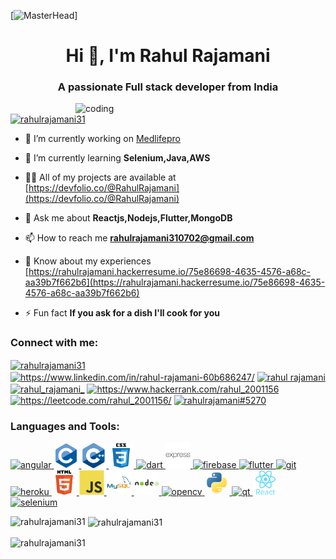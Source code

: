[![MasterHead](https://img.freepik.com/premium-vector/work-office-desk-top-view-with-lot-different-stationery-elements-seamless-vector-wallpaper-business-job-theme-image-with-diversity-objects-illustrations-pic_570429-1727.jpg?w=2000)]
<h1 align="center">Hi 👋, I'm Rahul Rajamani</h1>
<h3 align="center">A passionate Full stack developer from India</h3>
<img align ="right" alt ="coding" width = "400" src ="https://c.tenor.com/qJ5evVs-_uUAAAAC/coding.gif">

<p align="left"> <a href="https://twitter.com/rahulrajamani31" target="blank"><img src="https://img.shields.io/twitter/follow/rahulrajamani31?logo=twitter&style=for-the-badge" alt="rahulrajamani31" /></a> </p>

- 🔭 I’m currently working on [Medlifepro](https://github.com/BharathSubu/medlifepro)

- 🌱 I’m currently learning **Selenium,Java,AWS**

- 👨‍💻 All of my projects are available at [https://devfolio.co/@RahulRajamani](https://devfolio.co/@RahulRajamani)

- 💬 Ask me about **Reactjs,Nodejs,Flutter,MongoDB**

- 📫 How to reach me **rahulrajamani310702@gmail.com**

- 📄 Know about my experiences [https://rahulrajamani.hackerresume.io/75e86698-4635-4576-a68c-aa39b7f662b6](https://rahulrajamani.hackerresume.io/75e86698-4635-4576-a68c-aa39b7f662b6)

- ⚡ Fun fact **If you ask for a dish I'll cook for you**

<h3 align="left">Connect with me:</h3>
<p align="left">
<a href="https://twitter.com/rahulrajamani31" target="blank"><img align="center" src="https://raw.githubusercontent.com/rahuldkjain/github-profile-readme-generator/master/src/images/icons/Social/twitter.svg" alt="rahulrajamani31" height="30" width="40" /></a>
<a href="https://linkedin.com/in/https://www.linkedin.com/in/rahul-rajamani-60b686247/" target="blank"><img align="center" src="https://raw.githubusercontent.com/rahuldkjain/github-profile-readme-generator/master/src/images/icons/Social/linked-in-alt.svg" alt="https://www.linkedin.com/in/rahul-rajamani-60b686247/" height="30" width="40" /></a>
<a href="https://fb.com/rahul rajamani" target="blank"><img align="center" src="https://raw.githubusercontent.com/rahuldkjain/github-profile-readme-generator/master/src/images/icons/Social/facebook.svg" alt="rahul rajamani" height="30" width="40" /></a>
<a href="https://instagram.com/rahul_rajamani_" target="blank"><img align="center" src="https://raw.githubusercontent.com/rahuldkjain/github-profile-readme-generator/master/src/images/icons/Social/instagram.svg" alt="rahul_rajamani_" height="30" width="40" /></a>
<a href="https://www.hackerrank.com/https://www.hackerrank.com/rahul_2001156" target="blank"><img align="center" src="https://raw.githubusercontent.com/rahuldkjain/github-profile-readme-generator/master/src/images/icons/Social/hackerrank.svg" alt="https://www.hackerrank.com/rahul_2001156" height="30" width="40" /></a>
<a href="https://www.leetcode.com/https://leetcode.com/rahul_2001156/" target="blank"><img align="center" src="https://raw.githubusercontent.com/rahuldkjain/github-profile-readme-generator/master/src/images/icons/Social/leet-code.svg" alt="https://leetcode.com/rahul_2001156/" height="30" width="40" /></a>
<a href="https://discord.gg/rahulrajamani#5270" target="blank"><img align="center" src="https://raw.githubusercontent.com/rahuldkjain/github-profile-readme-generator/master/src/images/icons/Social/discord.svg" alt="rahulrajamani#5270" height="30" width="40" /></a>
</p>

<h3 align="left">Languages and Tools:</h3>
<p align="left"> <a href="https://angular.io" target="_blank" rel="noreferrer"> <img src="https://angular.io/assets/images/logos/angular/angular.svg" alt="angular" width="40" height="40"/> </a> <a href="https://www.cprogramming.com/" target="_blank" rel="noreferrer"> <img src="https://raw.githubusercontent.com/devicons/devicon/master/icons/c/c-original.svg" alt="c" width="40" height="40"/> </a> <a href="https://www.w3schools.com/cpp/" target="_blank" rel="noreferrer"> <img src="https://raw.githubusercontent.com/devicons/devicon/master/icons/cplusplus/cplusplus-original.svg" alt="cplusplus" width="40" height="40"/> </a> <a href="https://www.w3schools.com/css/" target="_blank" rel="noreferrer"> <img src="https://raw.githubusercontent.com/devicons/devicon/master/icons/css3/css3-original-wordmark.svg" alt="css3" width="40" height="40"/> </a> <a href="https://dart.dev" target="_blank" rel="noreferrer"> <img src="https://www.vectorlogo.zone/logos/dartlang/dartlang-icon.svg" alt="dart" width="40" height="40"/> </a> <a href="https://expressjs.com" target="_blank" rel="noreferrer"> <img src="https://raw.githubusercontent.com/devicons/devicon/master/icons/express/express-original-wordmark.svg" alt="express" width="40" height="40"/> </a> <a href="https://firebase.google.com/" target="_blank" rel="noreferrer"> <img src="https://www.vectorlogo.zone/logos/firebase/firebase-icon.svg" alt="firebase" width="40" height="40"/> </a> <a href="https://flutter.dev" target="_blank" rel="noreferrer"> <img src="https://www.vectorlogo.zone/logos/flutterio/flutterio-icon.svg" alt="flutter" width="40" height="40"/> </a> <a href="https://git-scm.com/" target="_blank" rel="noreferrer"> <img src="https://www.vectorlogo.zone/logos/git-scm/git-scm-icon.svg" alt="git" width="40" height="40"/> </a> <a href="https://heroku.com" target="_blank" rel="noreferrer"> <img src="https://www.vectorlogo.zone/logos/heroku/heroku-icon.svg" alt="heroku" width="40" height="40"/> </a> <a href="https://www.w3.org/html/" target="_blank" rel="noreferrer"> <img src="https://raw.githubusercontent.com/devicons/devicon/master/icons/html5/html5-original-wordmark.svg" alt="html5" width="40" height="40"/> </a> <a href="https://developer.mozilla.org/en-US/docs/Web/JavaScript" target="_blank" rel="noreferrer"> <img src="https://raw.githubusercontent.com/devicons/devicon/master/icons/javascript/javascript-original.svg" alt="javascript" width="40" height="40"/> </a> <a href="https://www.mysql.com/" target="_blank" rel="noreferrer"> <img src="https://raw.githubusercontent.com/devicons/devicon/master/icons/mysql/mysql-original-wordmark.svg" alt="mysql" width="40" height="40"/> </a> <a href="https://nodejs.org" target="_blank" rel="noreferrer"> <img src="https://raw.githubusercontent.com/devicons/devicon/master/icons/nodejs/nodejs-original-wordmark.svg" alt="nodejs" width="40" height="40"/> </a> <a href="https://opencv.org/" target="_blank" rel="noreferrer"> <img src="https://www.vectorlogo.zone/logos/opencv/opencv-icon.svg" alt="opencv" width="40" height="40"/> </a> <a href="https://www.python.org" target="_blank" rel="noreferrer"> <img src="https://raw.githubusercontent.com/devicons/devicon/master/icons/python/python-original.svg" alt="python" width="40" height="40"/> </a> <a href="https://www.qt.io/" target="_blank" rel="noreferrer"> <img src="https://upload.wikimedia.org/wikipedia/commons/0/0b/Qt_logo_2016.svg" alt="qt" width="40" height="40"/> </a> <a href="https://reactjs.org/" target="_blank" rel="noreferrer"> <img src="https://raw.githubusercontent.com/devicons/devicon/master/icons/react/react-original-wordmark.svg" alt="react" width="40" height="40"/> </a> <a href="https://www.selenium.dev" target="_blank" rel="noreferrer"> <img src="https://raw.githubusercontent.com/detain/svg-logos/780f25886640cef088af994181646db2f6b1a3f8/svg/selenium-logo.svg" alt="selenium" width="40" height="40"/> </a> </p>

<p><img align="left" src="https://github-readme-stats.vercel.app/api/top-langs?username=rahulrajamani31&show_icons=true&locale=en&layout=compact" alt="rahulrajamani31" /></p>

<p>&nbsp;<img align="center" src="https://github-readme-stats.vercel.app/api?username=rahulrajamani31&show_icons=true&locale=en" alt="rahulrajamani31" /></p>

<p><img align="center" src="https://github-readme-streak-stats.herokuapp.com/?user=rahulrajamani31&" alt="rahulrajamani31" /></p>
